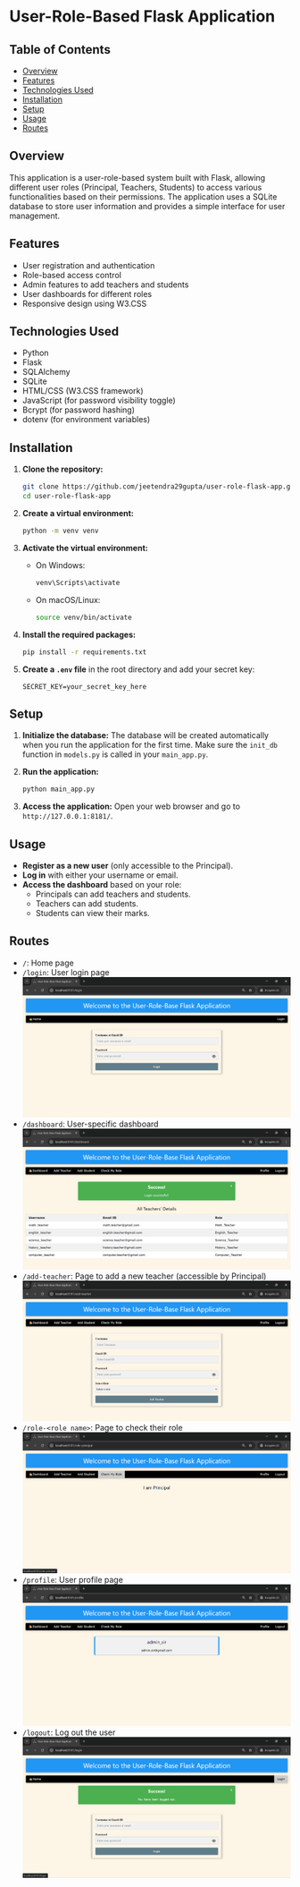 # User-Role-Based Flask Application

## Table of Contents
- [Overview](#overview)
- [Features](#features)
- [Technologies Used](#technologies-used)
- [Installation](#installation)
- [Setup](#setup)
- [Usage](#usage)
- [Routes](#routes)


## Overview
This application is a user-role-based system built with Flask, allowing different user roles (Principal, Teachers, Students) to access various functionalities based on their permissions. The application uses a SQLite database to store user information and provides a simple interface for user management.

## Features
- User registration and authentication
- Role-based access control
- Admin features to add teachers and students
- User dashboards for different roles
- Responsive design using W3.CSS

## Technologies Used
- Python
- Flask
- SQLAlchemy
- SQLite
- HTML/CSS (W3.CSS framework)
- JavaScript (for password visibility toggle)
- Bcrypt (for password hashing)
- dotenv (for environment variables)

## Installation
1. **Clone the repository:**
   ```bash
   git clone https://github.com/jeetendra29gupta/user-role-flask-app.git
   cd user-role-flask-app
   ```

2. **Create a virtual environment:**
   ```bash
   python -m venv venv
   ```

3. **Activate the virtual environment:**
   - On Windows:
     ```bash
     venv\Scripts\activate
     ```
   - On macOS/Linux:
     ```bash
     source venv/bin/activate
     ```

4. **Install the required packages:**
   ```bash
   pip install -r requirements.txt
   ```

5. **Create a `.env` file** in the root directory and add your secret key:
   ```plaintext
   SECRET_KEY=your_secret_key_here
   ```

## Setup
1. **Initialize the database:**
   The database will be created automatically when you run the application for the first time. Make sure the `init_db` function in `models.py` is called in your `main_app.py`.

2. **Run the application:**
   ```bash
   python main_app.py
   ```

3. **Access the application:**
   Open your web browser and go to `http://127.0.0.1:8181/`.

## Usage
- **Register as a new user** (only accessible to the Principal).
- **Log in** with either your username or email.
- **Access the dashboard** based on your role:
  - Principals can add teachers and students.
  - Teachers can add students.
  - Students can view their marks.

## Routes
- `/`: Home page
- `/login`: User login page ![](images/img_1.png)
- `/dashboard`: User-specific dashboard ![](images/img_2.png)
- `/add-teacher`: Page to add a new teacher (accessible by Principal) ![](images/img_3.png)
- `/role-<role name>`: Page to check their role ![](images/img_4.png)
- `/profile`: User profile page ![](images/img_5.png)
- `/logout`: Log out the user ![](images/img_6.png)
